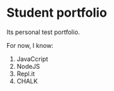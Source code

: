 # Student portfolio

Its personal test portfolio.

For now, I know:

1. JavaCcript
2. NodeJS
3. Repl.it
4. CHALK